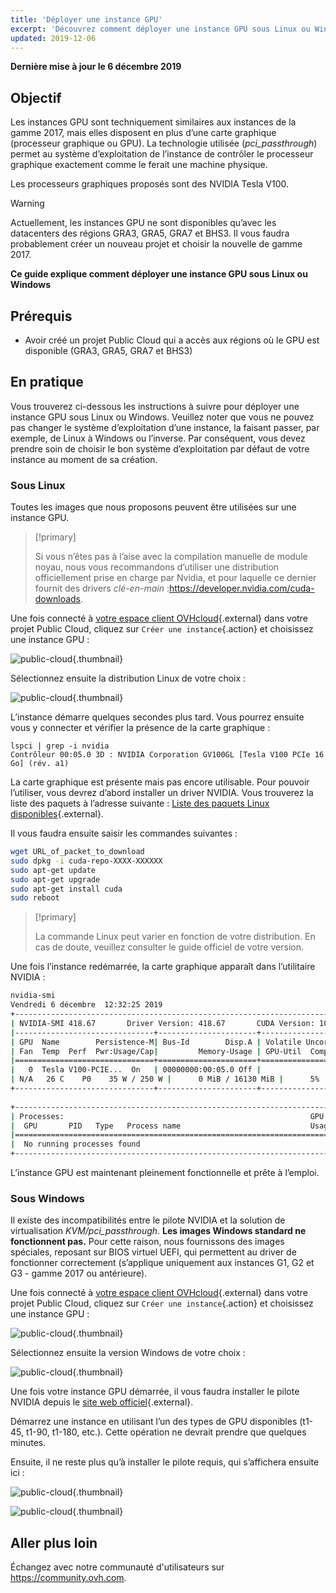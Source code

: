 ```yaml
---
title: 'Déployer une instance GPU'
excerpt: 'Découvrez comment déployer une instance GPU sous Linux ou Windows'
updated: 2019-12-06
---
```


**Dernière mise à jour le 6 décembre 2019**

## Objectif

Les instances GPU sont techniquement similaires aux instances de la gamme 2017, mais elles disposent en plus d’une carte graphique (processeur graphique ou GPU). La technologie utilisée (*pci_passthrough*) permet au système d’exploitation de l’instance de contrôler le processeur graphique exactement comme le ferait une machine physique.

Les processeurs graphiques proposés sont des NVIDIA Tesla V100. 

> [!warning]
>
> Actuellement, les instances GPU ne sont disponibles qu’avec les datacenters des régions GRA3, GRA5, GRA7 et BHS3. Il vous faudra probablement créer un nouveau projet et choisir la nouvelle de gamme 2017.
> 

**Ce guide explique comment déployer une instance GPU sous Linux ou Windows**

## Prérequis

- Avoir créé un projet Public Cloud qui a accès aux régions où le GPU est disponible (GRA3, GRA5, GRA7 et BHS3)

## En pratique

Vous trouverez ci-dessous les instructions à suivre pour déployer une instance GPU sous Linux ou Windows.
Veuillez noter que vous ne pouvez pas changer le système d’exploitation d’une instance, la faisant passer, par exemple, de Linux à Windows ou l’inverse. Par conséquent, vous devez prendre soin de choisir le bon système d’exploitation par défaut de votre instance au moment de sa création.


### Sous Linux

Toutes les images que nous proposons peuvent être utilisées sur une instance GPU.

> [!primary]
>
> Si vous n’êtes pas à l’aise avec la compilation manuelle de module noyau, nous vous recommandons d’utiliser une distribution officiellement prise en charge par Nvidia, et pour laquelle ce dernier fournit des drivers *clé-en-main* :<https://developer.nvidia.com/cuda-downloads>.
> 

Une fois connecté à [votre espace client OVHcloud](https://www.ovh.com/auth/?action=alleraugestionnaire){.external} dans votre projet Public Cloud, cliquez sur `Créer une instance`{.action} et choisissez une instance GPU :

![public-cloud](images/gpu.png){.thumbnail}

Sélectionnez ensuite la distribution Linux de votre choix :

![public-cloud](images/linuxchoice.png){.thumbnail}

L’instance démarre quelques secondes plus tard. Vous pourrez ensuite vous y connecter et vérifier la présence de la carte graphique : 

```ssh
lspci | grep -i nvidia
Contrôleur 00:05.0 3D : NVIDIA Corporation GV100GL [Tesla V100 PCIe 16 Go] (rév. a1)
```

La carte graphique est présente mais pas encore utilisable. Pour pouvoir l’utiliser, vous devrez d’abord installer un driver NVIDIA. Vous trouverez la liste des paquets à l’adresse suivante : [Liste des paquets Linux disponibles](https://developer.download.nvidia.com/compute/cuda/repos/){.external}.

Il vous faudra ensuite saisir les commandes suivantes :

```sh
wget URL_of_packet_to_download
sudo dpkg -i cuda-repo-XXXX-XXXXXX
sudo apt-get update
sudo apt-get upgrade
sudo apt-get install cuda
sudo reboot
```

> [!primary]
>
> La commande Linux peut varier en fonction de votre distribution. En cas de doute, veuillez consulter le guide officiel de votre version.
> 


Une fois l’instance redémarrée, la carte graphique apparaît dans l’utilitaire NVIDIA :

```sh
nvidia-smi
Vendredi 6 décembre  12:32:25 2019       
+-----------------------------------------------------------------------------+
| NVIDIA-SMI 418.67       Driver Version: 418.67       CUDA Version: 10.1     |
|-------------------------------+----------------------+----------------------+
| GPU  Name        Persistence-M| Bus-Id        Disp.A | Volatile Uncorr. ECC |
| Fan  Temp  Perf  Pwr:Usage/Cap|         Memory-Usage | GPU-Util  Compute M. |
|===============================+======================+======================|
|   0  Tesla V100-PCIE...  On   | 00000000:00:05.0 Off |                    0 |
| N/A   26 C    P0    35 W / 250 W |      0 MiB / 16130 MiB |      5%      Par défaut |
+-------------------------------+----------------------+----------------------+
                                                                               
+-----------------------------------------------------------------------------+
| Processes:                                                       GPU Memory |
|  GPU       PID   Type   Process name                             Usage      |
|=============================================================================|
|  No running processes found                                                 |
+-----------------------------------------------------------------------------+
```

L’instance GPU est maintenant pleinement fonctionnelle et prête à l’emploi.


### Sous Windows

Il existe des incompatibilités entre le pilote NVIDIA et la solution de virtualisation *KVM/pci_passthrough*. **Les images Windows standard ne fonctionnent pas.**
Pour cette raison, nous fournissons des images spéciales, reposant sur BIOS virtuel UEFI, qui permettent au driver de fonctionner correctement (s’applique uniquement aux instances G1, G2 et G3 - gamme 2017 ou antérieure).

Une fois connecté à [votre espace client OVHcloud](https://www.ovh.com/auth/?action=alleraugestionnaire){.external} dans votre projet Public Cloud, cliquez sur `Créer une instance`{.action} et choisissez une instance GPU :

![public-cloud](images/gpu.png){.thumbnail}

Sélectionnez ensuite la version Windows de votre choix : 

![public-cloud](images/oschoice.png){.thumbnail}

Une fois votre instance GPU démarrée, il vous faudra installer le pilote NVIDIA depuis le [site web officiel](https://www.nvidia.com/Download/index.aspx){.external}.

Démarrez une instance en utilisant l’un des types de GPU disponibles (t1-45, t1-90, t1-180, etc.). Cette opération ne devrait prendre que quelques minutes.

Ensuite, il ne reste plus qu’à installer le pilote requis, qui s’affichera ensuite ici :

![public-cloud](images/driverson.png){.thumbnail}

![public-cloud](images/devicemanager.png){.thumbnail}

## Aller plus loin

Échangez avec notre communauté d'utilisateurs sur <https://community.ovh.com>.
